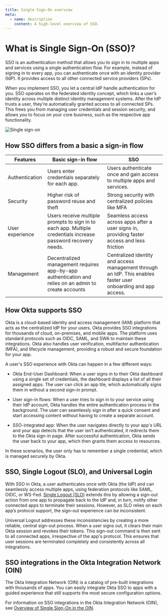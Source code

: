 ```yaml
---
title: Single Sign-On overview
meta:
  - name: description
    content: A high-level overview of SSO.
---
```


# What is Single Sign-On (SSO)?

SSO is an authentication method that allows you to sign in to multiple apps and services using a single authentication flow. For example, instead of signing in to every app, you can authenticate once with an identity provider (IdP). It provides access to all other connected service providers (SPs).

When you implement SSO, you let a central IdP handle authentication for you. SSO operates on the federated identity concept, which links a user’s identity across multiple distinct identity management systems. After the IdP trusts a user, they're automatically granted access to all connected SPs. This frees you from managing user credentials and session security, and allows you to focus on your core business, such as the respective app functionality.

<div class="three-quarter">

![Single sign-on](/img/concepts/sso.png)

</div>

## How SSO differs from a basic a sign-in flow

| Features | Basic sign-in flow | SSO |
| --- | --- | --- |
| Authentication | Users enter credentials separately for each app. | Users authenticate once and gain access to multiple apps and services. |
| Security | Higher risk of password reuse and theft | Strong security with centralized policies like MFA |
| User experience | Users receive multiple prompts to sign in to each app. Multiple credentials increase password recovery needs. | Seamless access across apps after a user signs in, providing faster access and less friction|
| Management | Decentralized management requires app-by-app authentication and relies on an admin to create accounts | Centralized identity and access management through an IdP. This enables faster user onboarding and app access. |

## How Okta supports SSO

Okta is a cloud-based identity and access management (IAM) platform that acts as the centralized IdP for your users. Okta provides SSO integrations for thousands of cloud, on-premises, and mobile apps. The platform uses standard protocols such as OIDC, SAML, and SWA to maintain these integrations. 
Okta also handles user verification, multifactor authentication (MFA), and lifecycle management, providing a robust and secure foundation for your app.

A user's SSO experience with Okta can happen in a few different ways:

* Okta End-User Dashboard: When a user signs in to their Okta dashboard using a single set of credentials, the dashboard displays a list of all their assigned apps. The user can click an app tile, which automatically signs them in without a second sign-in prompt.

* User sign-in flows: When a user tries to sign in to your service using their IdP account, Okta handles the entire authentication process in the background. The user can seamlessly sign in after a quick consent and start accessing content without having to create a separate account.

* SSO-integrated app: When the user navigates directly to your app's URL and your app detects that the user isn’t authenticated, it redirects them to the Okta sign-in page. After successful authentication, Okta sends the user back to your app, which then grants them access to resources.

In these scenarios, the user only has to remember a single credential, which is managed securely by Okta.

## SSO, Single Logout (SLO), and Universal Login

With SSO in Okta, a user authenticates once with Okta (the IdP) and can seamlessly access multiple apps, using federation protocols like SAML, OIDC, or WS-Fed. [​Single Logout (SLO)](/docs/guides/single-logout/saml2/main/) extends this by allowing a sign-out action from one app to propagate back to the IdP and, in turn, notify other connected apps to terminate their sessions. However, as SLO relies on each app’s protocol support, the sign-out experience can be inconsistent.

Universal Logout addresses these inconsistencies by creating a more reliable, central sign-out process. When a user signs out, it clears their main Okta session and revokes their tokens. This sign-out command is then sent to all connected apps, irrespective of the app's protocol. This ensures that user sessions are terminated completely and consistently across all integrations.

## SSO integrations in the Okta Integration Network (OIN)

The Okta Integration Network (OIN) is a catalog of pre-built integrations with thousands of apps. You can easily integrate Okta SSO to apps with a guided experience that still supports the most secure configuration options.

For information on SSO integrations in the Okta Integration Network (OIN), see [Overview of Single Sign-On in the OIN](https://developer.okta.com/docs/guides/oin-sso-overview/).

